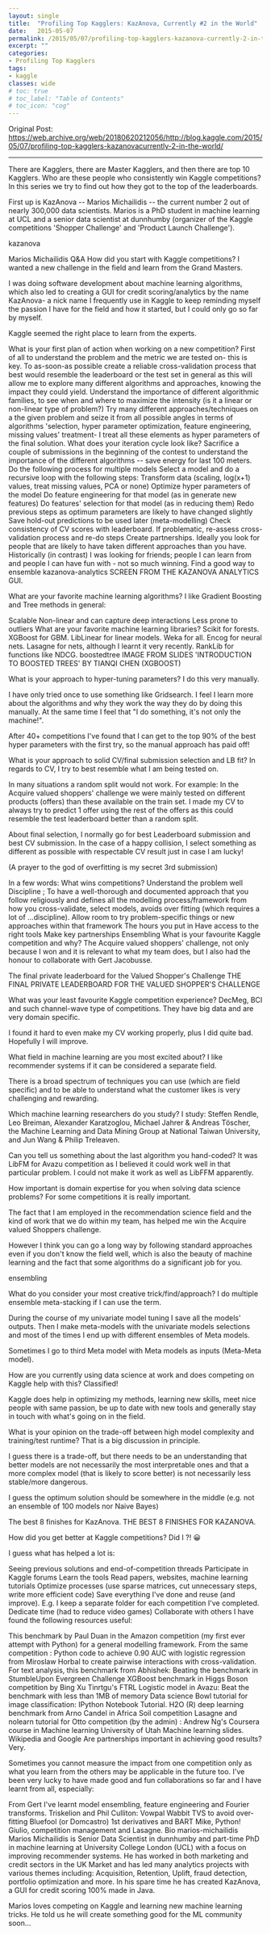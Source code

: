 ```yaml
---
layout: single
title:  "Profiling Top Kagglers: KazAnova, Currently #2 in the World"
date:   2015-05-07
permalink: /2015/05/07/profiling-top-kagglers-kazanova-currently-2-in-the-world/
excerpt: ""
categories: 
- Profiling Top Kagglers
tags:
- kaggle
classes: wide
# toc: true
# toc_label: "Table of Contents"
# toc_icon: "cog"
---
```


Original Post: https://web.archive.org/web/20180620212056/http://blog.kaggle.com/2015/05/07/profiling-top-kagglers-kazanovacurrently-2-in-the-world/

---

There are Kagglers, there are Master Kagglers, and then there are top 10 Kagglers. Who are these people who consistently win Kaggle competitions? In this series we try to find out how they got to the top of the leaderboards.

First up is KazAnova -- Marios Michailidis -- the current number 2 out of nearly 300,000 data scientists. Marios is a PhD student in machine learning at UCL and a senior data scientist at dunnhumby (organizer of the Kaggle competitions 'Shopper Challenge' and 'Product Launch Challenge').

kazanova

Marios Michailidis Q&A
How did you start with Kaggle competitions?
I wanted a new challenge in the field and learn from the Grand Masters.

I was doing software development about machine learning algorithms, which also led to creating a GUI for credit scoring/analytics by the name KazAnova- a nick name I frequently use in Kaggle to keep reminding myself the passion I have for the field and how it started, but I could only go so far by myself.

Kaggle seemed the right place to learn from the experts.

What is your first plan of action when working on a new competition?
First of all to understand the problem and the metric we are tested on- this is key.
To as-soon-as possible create a reliable cross-validation process that best would resemble the leaderboard or the test set in general as this will allow me to explore many different algorithms and approaches, knowing the impact they could yield.
Understand the importance of different algorithmic families, to see when and where to maximize the intensity (is it a linear or non-linear type of problem?)
Try many different approaches/techniques on a the given problem and seize it from all possible angles in terms of algorithms 'selection, hyper parameter optimization, feature engineering, missing values' treatment- I treat all these elements as hyper parameters of the final solution.
What does your iteration cycle look like?
Sacrifice a couple of submissions in the beginning of the contest to understand the importance of the different algorithms -- save energy for last 100 meters.
Do the following process for multiple models
Select a model and do a recursive loop with the following steps:
Transform data (scaling, log(x+1) values, treat missing values, PCA or none)
Optimize hyper parameters of the model
Do feature engineering for that model (as in generate new features)
Do features' selection for that model (as in reducing them)
Redo previous steps as optimum parameters are likely to have changed slightly
Save hold-out predictions to be used later (meta-modelling)
Check consistency of CV scores with leaderboard. If problematic, re-assess cross-validation process and re-do steps
Create partnerships. Ideally you look for people that are likely to have taken different approaches than you have. Historically (in contrast) I was looking for friends; people I can learn from and people I can have fun with - not so much winning.
Find a good way to ensemble
kazanova-analytics
SCREEN FROM THE KAZANOVA ANALYTICS GUI.

 

What are your favorite machine learning algorithms?
I like Gradient Boosting and Tree methods in general:

Scalable
Non-linear and can capture deep interactions
Less prone to outliers
What are your favorite machine learning libraries?
Scikit for forests.
XGBoost for GBM.
LibLinear for linear models.
Weka for all.
Encog for neural nets.
Lasagne for nets, although I learnt it very recently.
RankLib for functions like NDCG.
boostedtree
IMAGE FROM SLIDES 'INTRODUCTION TO BOOSTED TREES' BY TIANQI CHEN (XGBOOST)

 

What is your approach to hyper-tuning parameters?
I do this very manually.

I have only tried once to use something like Gridsearch. I feel I learn more about the algorithms and why they work the way they do by doing this manually. At the same time I feel that "I do something, it's not only the machine!".

After 40+ competitions I've found that I can get to the top 90% of the best hyper parameters with the first try, so the manual approach has paid off!

What is your approach to solid CV/final submission selection and LB fit?
In regards to CV, I try to best resemble what I am being tested on.

In many situations a random split would not work. For example: In the Acquire valued shoppers' challenge we were mainly tested on different products (offers) than these available on the train set. I made my CV to always try to predict 1 offer using the rest of the offers as this could resemble the test leaderboard better than a random split.

About final selection, I normally go for best Leaderboard submission and best CV submission. In the case of a happy collision, I select something as different as possible with respectable CV result just in case I am lucky!

(A prayer to the god of overfitting is my secret 3rd submission)

In a few words: What wins competitions?
Understand the problem well
Discipline ; To have a well-thorough and documented approach that you follow religiously and defines all the modelling process/framework from how you cross-validate, select models, avoids over fitting (which requires a lot of ...discipline).
Allow room to try problem-specific things or new approaches within that framework
The hours you put in
Have access to the right tools
Make key partnerships
Ensembling
What is your favourite Kaggle competition and why?
The Acquire valued shoppers' challenge, not only because I won and it is relevant to what my team does, but I also had the honour to collaborate with Gert Jacobusse.

The final private leaderboard for the Valued Shopper's Challenge
THE FINAL PRIVATE LEADERBOARD FOR THE VALUED SHOPPER'S CHALLENGE

What was your least favourite Kaggle competition experience?
DecMeg, BCI and such channel-wave type of competitions. They have big data and are very domain specific.

I found it hard to even make my CV working properly, plus I did quite bad. Hopefully I will improve.

What field in machine learning are you most excited about?
I like recommender systems if it can be considered a separate field.

There is a broad spectrum of techniques you can use (which are field specific) and to be able to understand what the customer likes is very challenging and rewarding.

Which machine learning researchers do you study?
I study: Steffen Rendle, Leo Breiman, Alexander Karatzoglou, Michael Jahrer & Andreas Töscher, the Machine Learning and Data Mining Group at National Taiwan University, and Jun Wang & Philip Treleaven.

Can you tell us something about the last algorithm you hand-coded?
It was LibFM for Avazu competition as I believed it could work well in that particular problem. I could not make it work as well as LibFFM apparently.

How important is domain expertise for you when solving data science problems?
For some competitions it is really important.

The fact that I am employed in the recommendation science field and the kind of work that we do within my team, has helped me win the Acquire valued Shoppers challenge.

However I think you can go a long way by following standard approaches even if you don't know the field well, which is also the beauty of machine learning and the fact that some algorithms do a significant job for you.

ensembling

What do you consider your most creative trick/find/approach?
I do multiple ensemble meta-stacking if I can use the term.

During the course of my univariate model tuning I save all the models' outputs. Then I make meta-models with the univariate models selections and most of the times I end up with different ensembles of Meta models.

Sometimes I go to third Meta model with Meta models as inputs (Meta-Meta model).

How are you currently using data science at work and does competing on Kaggle help with this?
Classified!

Kaggle does help in optimizing my methods, learning new skills, meet nice people with same passion, be up to date with new tools and generally stay in touch with what's going on in the field.

What is your opinion on the trade-off between high model complexity and training/test runtime?
That is a big discussion in principle.

I guess there is a trade-off, but there needs to be an understanding that better models are not necessarily the most interpretable ones and that a more complex model (that is likely to score better) is not necessarily less stable/more dangerous.

I guess the optimum solution should be somewhere in the middle (e.g. not an ensemble of 100 models nor Naive Bayes)

The best 8 finishes for KazAnova.
THE BEST 8 FINISHES FOR KAZANOVA.

How did you get better at Kaggle competitions?
Did I ?! 😀

I guess what has helped a lot is:

Seeing previous solutions and end-of-competition threads
Participate in Kaggle forums
Learn the tools
Read papers, websites, machine learning tutorials
Optimize processes (use sparse matrices, cut unnecessary steps, write more efficient code)
Save everything I've done and reuse (and improve). E.g. I keep a separate folder for each competition I've completed.
Dedicate time (had to reduce video games)
Collaborate with others
I have found the following resources useful:

This benchmark by Paul Duan in the Amazon competition (my first ever attempt with Python) for a general modelling framework.
From the same competition : Python code to achieve 0.90 AUC with logistic regression from Miroslaw Horbal to create pairwise interactions with cross-validation.
For text analysis, this benchmark from Abhishek: Beating the benchmark in StumbleUpon Evergreen Challenge
XGBoost benchmark in Higgs Boson competition by Bing Xu
Tinrtgu's FTRL Logistic model in Avazu: Beat the benchmark with less than 1MB of memory
Data science Bowl tutorial for image classification: IPython Notebook Tutorial.
H2O (R) deep learning benchmark from Arno Candel in Africa Soil competition
Lasagne and nolearn tutorial for Otto competition (by the admin) :
Andrew Ng's Coursera course in Machine learning
University of Utah Machine learning slides.
Wikipedia and Google
Are partnerships important in achieving good results?
Very.

Sometimes you cannot measure the impact from one competition only as what you learn from the others may be applicable in the future too. I've been very lucky to have made good and fun collaborations so far and I have learnt from all, especially:

From Gert I've learnt model ensembling, feature engineering and Fourier transforms.
Triskelion and Phil Culliton: Vowpal Wabbit
TVS to avoid over-fitting
Bluefool (or Domcastro) 1st derivatives and BART
Mike, Python!
Giulio, competition management and Lasagne.
Bio
marios-michailidis
Marios Michailidis is Senior Data Scientist in dunnhumby and part-time PhD in machine learning at University College London (UCL) with a focus on improving recommender systems. He has worked in both marketing and credit sectors in the UK Market and has led many analytics projects with various themes including: Acquisition, Retention, Uplift, fraud detection, portfolio optimization and more. In his spare time he has created KazAnova, a GUI for credit scoring 100% made in Java.

Marios loves competing on Kaggle and learning new machine learning tricks. He told us he will create something good for the ML community soon...